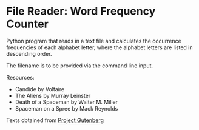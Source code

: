 # File Reader: Word Frequency Counter

Python program that reads in a text file and calculates the occurrence frequencies of each alphabet letter, where the alphabet letters are listed in descending order.

The filename is to be provided via the command line input.

Resources:

* Candide by Voltaire
* The Aliens by Murray Leinster
* Death of a Spaceman by Walter M. Miller
* Spaceman on a Spree by Mack Reynolds

Texts obtained from [Project Gutenberg](https://www.gutenberg.org/wiki/Main_Page)
